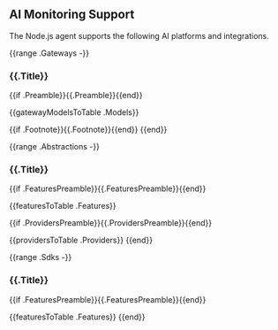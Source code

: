 ## AI Monitoring Support

The Node.js agent supports the following AI platforms and integrations.

{{range .Gateways -}}
### {{.Title}}

{{if .Preamble}}{{.Preamble}}{{end}}

{{gatewayModelsToTable .Models}}

{{if .Footnote}}{{.Footnote}}{{end}}
{{end}}

{{range .Abstractions -}}
### {{.Title}}

{{if .FeaturesPreamble}}{{.FeaturesPreamble}}{{end}}

{{featuresToTable .Features}}

{{if .ProvidersPreamble}}{{.ProvidersPreamble}}{{end}}

{{providersToTable .Providers}}
{{end}}

{{range .Sdks -}}
### {{.Title}}

{{if .FeaturesPreamble}}{{.FeaturesPreamble}}{{end}}

{{featuresToTable .Features}}
{{end}}
